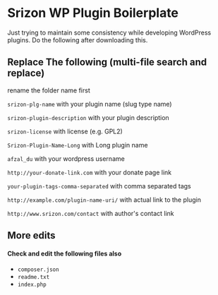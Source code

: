 # Srizon WP Plugin Boilerplate

Just trying to maintain some consistency while developing WordPress plugins.
Do the following after downloading this.

## Replace The following (multi-file search and replace)
rename the folder name first

`srizon-plg-name` with your plugin name (slug type name)

`srizon-plugin-description` with your plugin description

`srizon-license` with license (e.g. GPL2)

`Srizon-Plugin-Name-Long` with Long plugin name

`afzal_du` with your wordpress username

`http://your-donate-link.com` with your donate page link

`your-plugin-tags-comma-separated` with comma separated tags

`http://example.com/plugin-name-uri/` with actual link to the plugin

`http://www.srizon.com/contact` with author's contact link

## More edits

#### Check and edit the following files also

* `composer.json`
* `readme.txt`
* `index.php`